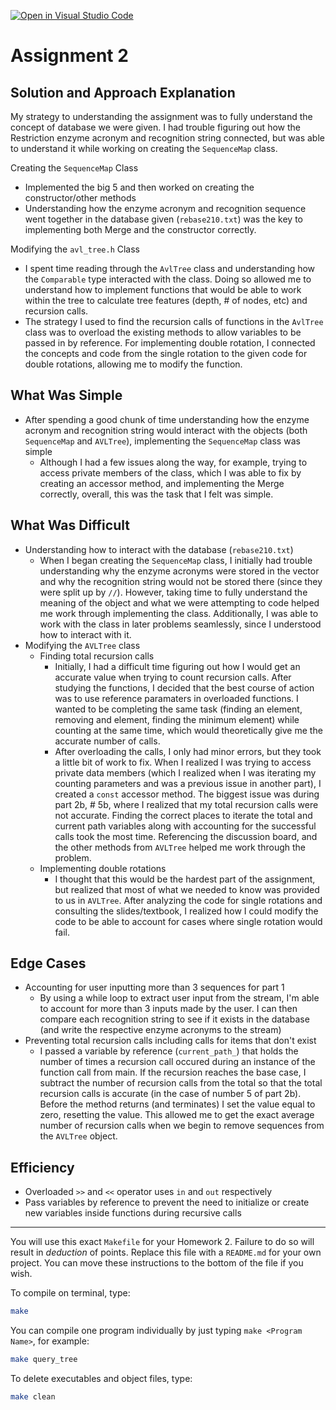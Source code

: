 [![Open in Visual Studio Code](https://classroom.github.com/assets/open-in-vscode-c66648af7eb3fe8bc4f294546bfd86ef473780cde1dea487d3c4ff354943c9ae.svg)](https://classroom.github.com/online_ide?assignment_repo_id=8630860&assignment_repo_type=AssignmentRepo)
# Assignment 2

## Solution and Approach Explanation
My strategy to understanding the assignment was to fully understand the concept of database we were given. I had trouble figuring out how the Restriction enzyme acronym and recognition string connected, but was able to understand it while working on creating the `SequenceMap` class. 

Creating the `SequenceMap` Class
- Implemented the big 5 and then worked on creating the constructor/other methods
- Understanding how the enzyme acronym and recognition sequence went together in the database given (`rebase210.txt`) was the key to implementing both Merge and the constructor correctly.

Modifying the `avl_tree.h` Class
- I spent time reading through the `AvlTree` class and understanding how the `Comparable` type interacted with the class. Doing so allowed me to understand how to implement functions that would be able to work within the tree to calculate tree features (depth, # of nodes, etc) and recursion calls. 
- The strategy I used to find the recursion calls of functions in the `AvlTree` class was to overload the existing methods to allow variables to be passed in by reference. For implementing double rotation, I connected the concepts and code from the single rotation to the given code for double rotations, allowing me to modify the function. 
## What Was Simple
- After spending a good chunk of time understanding how the enzyme acronym and recognition string would interact with the objects (both `SequenceMap` and `AVLTree`), implementing the `SequenceMap` class was simple
    - Although I had a few issues along the way, for example, trying to access private members of the class, which I was able to fix by creating an accessor method, and implementing the Merge correctly, overall, this was the task that I felt was simple.
## What Was Difficult
- Understanding how to interact with the database (`rebase210.txt`)
    - When I began creating the `SequenceMap` class, I initially had trouble understanding why the enzyme acronyms were stored in the vector and why the recognition string would not be stored there (since they were split up by `//`). However, taking time to fully understand the meaning of the object and what we were attempting to code helped me work through implementing the class. Additionally, I was able to work with the class in later problems seamlessly, since I understood how to interact with it.
- Modifying the `AVLTree` class
    - Finding total recursion calls
        - Initially, I had a difficult time figuring out how I would get an accurate value when trying to count recursion calls. After studying the functions, I decided that the best course of action was to use reference paramaters in overloaded functions. I wanted to be completing the same task (finding an element, removing and element, finding the minimum element) while counting at the same time, which would theoretically give me the accurate number of calls.
        - After overloading the calls, I only had minor errors, but they took a little bit of work to fix. When I realized I was trying to access private data members (which I realized when I was iterating my counting parameters and was a previous issue in another part), I created a `const` accessor method. The biggest issue was during part 2b, # 5b, where I realized that my total recursion calls were not accurate. Finding the correct places to iterate the total and current path variables along with accounting for the successful calls took the most time. Referencing the discussion board, and the other methods from `AVLTree` helped me work through the problem. 
    - Implementing double rotations
        - I thought that this would be the hardest part of the assignment, but realized that most of what we needed to know was provided to us in `AVLTree`. After analyzing the code for single rotations and consulting the slides/textbook, I realized how I could modify the code to be able to account for cases where single rotation would fail.
## Edge Cases
- Accounting for user inputting more than 3 sequences for part 1
    - By using a while loop to extract user input from the stream, I'm able to account for more than 3 inputs made by the user. I can then compare each recognition string to see if it exists in the database (and write the respective enzyme acronyms to the stream)
- Preventing total recursion calls including calls for items that don't exist
    - I passed a variable by reference (`current_path_`) that holds the number of times a recursion call occured during an instance of the function call from main. If the recursion reaches the base case, I subtract the number of recursion calls from the total so that the total recursion calls is accurate (in the case of number 5 of part 2b). Before the method returns (and terminates) I set the value equal to zero, resetting the value. This allowed me to get the exact average number of recursion calls when we begin to remove sequences from the `AVLTree` object.
## Efficiency
- Overloaded `>>` and `<<` operator uses `in` and `out` respectively
- Pass variables by reference to prevent the need to initialize or create new variables inside functions during recursive calls

---
You will use this exact `Makefile` for your Homework 2. Failure to do so will result in *deduction* of points. Replace this file with a `README.md` for your own project. You can move these instructions to the bottom of the file if you wish.

To compile on terminal, type:

```bash
make
```

You can compile one program individually by just typing `make <Program Name>`, for example:

```bash
make query_tree
```

To delete executables and object files, type:

```bash
make clean
```
